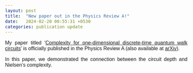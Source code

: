 ```yaml
---
layout: post
title:  "New paper out in the Physics Review A!"
date:   2024-02-20 00:55:31 +0530
categories: publication update
---
```


<style>
    @font-face {
            font-family: 'Comfortaa';
            src: url('/Manoline-git.github.io/fonts/Comfortaa-Regular.ttf') format('truetype');
            font-weight: normal;
            font-style: normal;
    }
    
    body {
        font-family: 'Comfortaa', sans-serif;
        font-size: 16px;
        text-align: justify;
    }
</style>

My paper titled '<a href="https://doi.org/10.1103/PhysRevA.109.022223">Complexity for one-dimensional discrete-time quantum walk circuits</a>' is officially published in the Physics Review A (also available at <a href="https://doi.org/10.48550/arXiv.2307.13450">arXiv</a>). <br>

In this paper, we demonstrated the connection between the circuit depth and Nielsen’s complexity.

